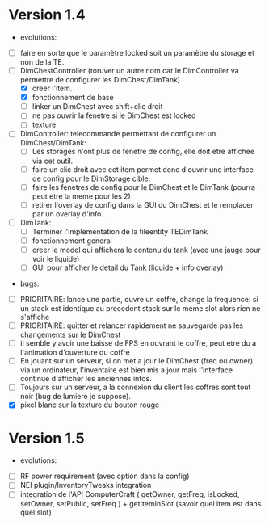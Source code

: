 Version 1.4
===========

- evolutions:
- [ ] faire en sorte que le paramètre locked soit un paramètre du storage et non de la TE.
- [ ] DimChestController (toruver un autre nom car le DimController va permettre de configurer les DimChest/DimTank)
	- [X] creer l'item.
	- [x] fonctionnement de base
	- [ ] linker un DimChest avec shift+clic droit
	- [ ] ne pas ouvrir la fenetre si le DimChest est locked
	- [ ] texture
- [ ] DimController: telecommande permettant de configurer un DimChest/DimTank:
	- [ ] Les storages n'ont plus de fenetre de config, elle doit etre affichee via cet outil.
	- [ ] faire un clic droit avec cet item permet donc d'ouvrir une interface de config pour le DimStorage cible.
	- [ ] faire les fenetres de config pour le DimChest et le DimTank (pourra peut etre la meme pour les 2)
	- [ ] retirer l'overlay de config dans la GUI du DimChest et le remplacer par un overlay d'info.
- [ ] DimTank:
	- [ ] Terminer l'implementation de la tileentity TEDimTank
	- [ ] fonctionnement general
	- [ ] creer le model qui affichera le contenu du tank (avec une jauge pour voir le liquide)
	- [ ] GUI pour afficher le detail du Tank (liquide + info overlay)

- bugs:
- [ ] PRIORITAIRE: lance une partie, ouvre un coffre, change la frequence: si un stack est identique au precedent stack sur le meme slot alors rien ne s'affiche
- [ ] PRIORITAIRE: quitter et relancer rapidement ne sauvegarde pas les changements sur le DimChest
- [ ] il semble y avoir une baisse de FPS en ouvrant le coffre, peut etre du a l'animation d'ouverture du coffre
- [ ] En jouant sur un serveur, si on met a jour le DimChest (freq ou owner) via un ordinateur, l'inventaire est bien mis a jour
mais l'interface continue d'afficher les anciennes infos.
- [ ] Toujours sur un serveur, a la connexion du client les coffres sont tout noir (bug de lumiere je suppose).
- [X] pixel blanc sur la texture du bouton rouge

Version 1.5
===========

- evolutions:
- [ ] RF power requirement (avec option dans la config)
- [ ] NEI plugin/InventoryTweaks integration
- [ ] integration de l'API ComputerCraft ( getOwner, getFreq, isLocked, setOwner, setPublic, setFreq ) + getItemInSlot (savoir quel item est dans quel slot)
